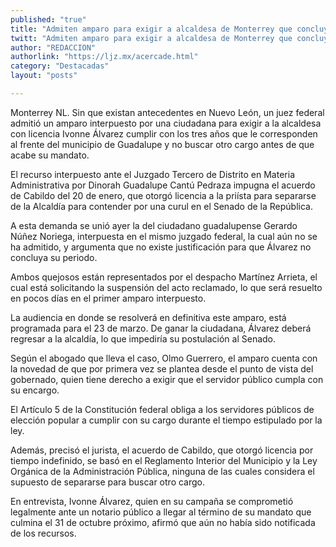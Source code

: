 ```yaml
---
published: "true"
title: "Admiten amparo para exigir a alcaldesa de Monterrey que concluya mandato"
twitt: "Admiten amparo para exigir a alcaldesa de Monterrey que concluya mandato"
author: "REDACCION"
authorlink: "https://ljz.mx/acercade.html"
category: "Destacadas"
layout: "posts"

---
```



  Monterrey NL. Sin que existan antecedentes en Nuevo León, un juez federal admitió un amparo interpuesto por una ciudadana para exigir a la alcaldesa con licencia Ivonne Álvarez cumplir con los tres años que le corresponden al frente del municipio de Guadalupe y no buscar otro cargo antes de que acabe su mandato.



  El recurso interpuesto ante el Juzgado Tercero de Distrito en Materia Administrativa por Dinorah Guadalupe Cantú Pedraza impugna el acuerdo de Cabildo del 20 de enero, que otorgó licencia a la priísta para separarse de la Alcaldía para contender por una curul en el Senado de la República.



  A esta demanda se unió ayer la del ciudadano guadalupense Gerardo Núñez Noriega, interpuesta en el mismo juzgado federal, la cual aún no se ha admitido, y argumenta que no existe justificación para que Álvarez no concluya su periodo.



  Ambos quejosos están representados por el despacho Martínez Arrieta, el cual está solicitando la suspensión del acto reclamado, lo que será resuelto en pocos días en el primer amparo interpuesto.



  La audiencia en donde se resolverá en definitiva este amparo, está programada para el 23 de marzo. De ganar la ciudadana, Álvarez deberá regresar a la alcaldía, lo que impediría su postulación al Senado.



  Según el abogado que lleva el caso, Olmo Guerrero, el amparo cuenta con la novedad de que por primera vez se plantea desde el punto de vista del gobernado, quien tiene derecho a exigir que el servidor público cumpla con su encargo.



  El Artículo 5 de la Constitución federal obliga a los servidores públicos de elección popular a cumplir con su cargo durante el tiempo estipulado por la ley.



  Además, precisó el jurista, el acuerdo de Cabildo, que otorgó licencia por tiempo indefinido, se basó en el Reglamento Interior del Municipio y la Ley Orgánica de la Administración Pública, ninguna de las cuales considera el supuesto de separarse para buscar otro cargo.



  En entrevista, Ivonne Álvarez, quien en su campaña se comprometió legalmente ante un notario público a llegar al término de su mandato que culmina el 31 de octubre próximo, afirmó que aún no había sido notificada de los recursos.

